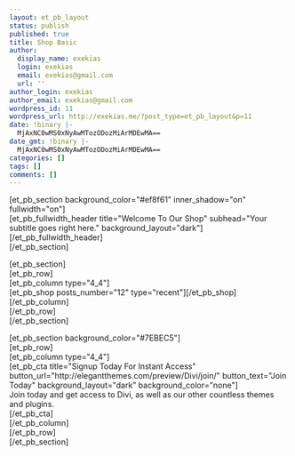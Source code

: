 ```yaml
---
layout: et_pb_layout
status: publish
published: true
title: Shop Basic
author:
  display_name: exekias
  login: exekias
  email: exekias@gmail.com
  url: ''
author_login: exekias
author_email: exekias@gmail.com
wordpress_id: 11
wordpress_url: http://exekias.me/?post_type=et_pb_layout&p=11
date: !binary |-
  MjAxNC0wMS0xNyAwMTozODozMiArMDEwMA==
date_gmt: !binary |-
  MjAxNC0wMS0xNyAwMTozODozMiArMDEwMA==
categories: []
tags: []
comments: []
---
```

<p>
[et_pb_section background_color="#ef8f61" inner_shadow="on" fullwidth="on"]<br />
[et_pb_fullwidth_header title="Welcome To Our Shop" subhead="Your subtitle goes right here." background_layout="dark"][&#47;et_pb_fullwidth_header]<br />
[&#47;et_pb_section]</p>
<p>[et_pb_section]<br />
[et_pb_row]<br />
[et_pb_column type="4_4"]<br />
[et_pb_shop posts_number="12" type="recent"][&#47;et_pb_shop]<br />
[&#47;et_pb_column]<br />
[&#47;et_pb_row]<br />
[&#47;et_pb_section]</p>
<p>[et_pb_section background_color="#7EBEC5"]<br />
[et_pb_row]<br />
[et_pb_column type="4_4"]<br />
[et_pb_cta title="Signup Today For Instant Access" button_url="http:&#47;&#47;elegantthemes.com&#47;preview&#47;Divi&#47;join&#47;" button_text="Join Today" background_layout="dark" background_color="none"]<br />
Join today and get access to Divi, as well as our other countless themes and plugins.<br />
[&#47;et_pb_cta]<br />
[&#47;et_pb_column]<br />
[&#47;et_pb_row]<br />
[&#47;et_pb_section]</p>
